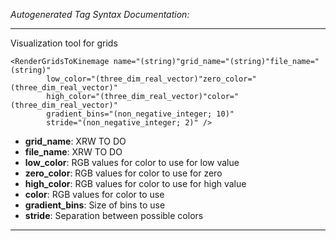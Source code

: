 _Autogenerated Tag Syntax Documentation:_

---
Visualization tool for grids

```
<RenderGridsToKinemage name="(string)"grid_name="(string)"file_name="(string)"
        low_color="(three_dim_real_vector)"zero_color="(three_dim_real_vector)"
        high_color="(three_dim_real_vector)"color="(three_dim_real_vector)"
        gradient_bins="(non_negative_integer; 10)"
        stride="(non_negative_integer; 2)" />
```

-   **grid_name**: XRW TO DO
-   **file_name**: XRW TO DO
-   **low_color**: RGB values for color to use for low value
-   **zero_color**: RGB values for color to use for zero
-   **high_color**: RGB values for color to use for high value
-   **color**: RGB values for color to use
-   **gradient_bins**: Size of bins to use
-   **stride**: Separation between possible colors

---
